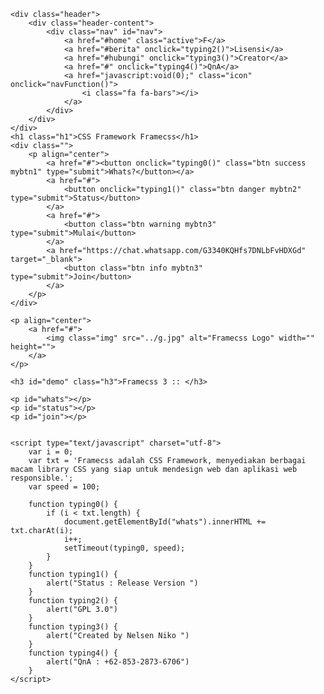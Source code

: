 <link rel="stylesheet" href="3/data/f.min.css" type="text/css" media="all" />
<script src="3/data/f.min.js" type="text/javascript" charset="utf-8"></script>
<style type="text/css" media="all">
    .img {
        width: 110px;
        border: none;
    }
    .header-content {
        padding-bottom: 5px;
        padding-top: 10px;
        padding-left: 16px;
        padding-right: 16px;
    }
    .h1 {
        margin-bottom: 16px;
        margin-top: 10px;
        color: var(--white);
        background-color: var(--bs-biru);
        padding: 20px;
    }
    .h3 {
        text-align: center;
        background-color: var();
    }
    body {
        border: 5px solid var(--magenta);
        padding: 2px;

    }
    #whats {
        padding: 5px;
        margin: 10px;
        font-family: Monospace;
        background-color: var(--birudoger);
        color: var(--white);
    }
    #status {
        padding: 5px;
        background-color: var(--yellow);
    }
    #join {
        padding: 5px;
        margin: 10px;
        background-color: var(--green);
    }
    .active {
        border-radius: 12px;
    }
</style>
<body>

    <div class="header">
        <div class="header-content">
            <div class="nav" id="nav">
                <a href="#home" class="active">F</a>
                <a href="#berita" onclick="typing2()">Lisensi</a>
                <a href="#hubungi" onclick="typing3()">Creator</a>
                <a href="#" onclick="typing4()">QnA</a>
                <a href="javascript:void(0);" class="icon" onclick="navFunction()">
                    <i class="fa fa-bars"></i>
                </a>
            </div>
        </div>
    </div>
    <h1 class="h1">CSS Framework Framecss</h1>
    <div class="">
        <p align="center">
            <a href="#"><button onclick="typing0()" class="btn success mybtn1" type="submit">Whats?</button></a>
            <a href="#">
                <button onclick="typing1()" class="btn danger mybtn2" type="submit">Status</button>
            </a>
            <a href="#">
                <button class="btn warning mybtn3" type="submit">Mulai</button>
            </a>
            <a href="https://chat.whatsapp.com/G3340KQHfs7DNLbFvHDXGd" target="_blank">
                <button class="btn info mybtn3" type="submit">Join</button>
            </a>
        </p>
    </div>

    <p align="center">
        <a href="#">
            <img class="img" src="../g.jpg" alt="Framecss Logo" width="" height="">
        </a>
    </p>

    <h3 id="demo" class="h3">Framecss 3 :: </h3>

    <p id="whats"></p>
    <p id="status"></p>
    <p id="join"></p>


    <script type="text/javascript" charset="utf-8">
        var i = 0;
        var txt = 'Framecss adalah CSS Framework, menyediakan berbagai macam library CSS yang siap untuk mendesign web dan aplikasi web responsible.';
        var speed = 100;

        function typing0() {
            if (i < txt.length) {
                document.getElementById("whats").innerHTML += txt.charAt(i);
                i++;
                setTimeout(typing0, speed);
            }
        }
        function typing1() {
            alert("Status : Release Version ")
        }
        function typing2() {
            alert("GPL 3.0")
        }
        function typing3() {
            alert("Created by Nelsen Niko ")
        }
        function typing4() {
            alert("QnA : +62-853-2873-6706")
        }
    </script>
</body>